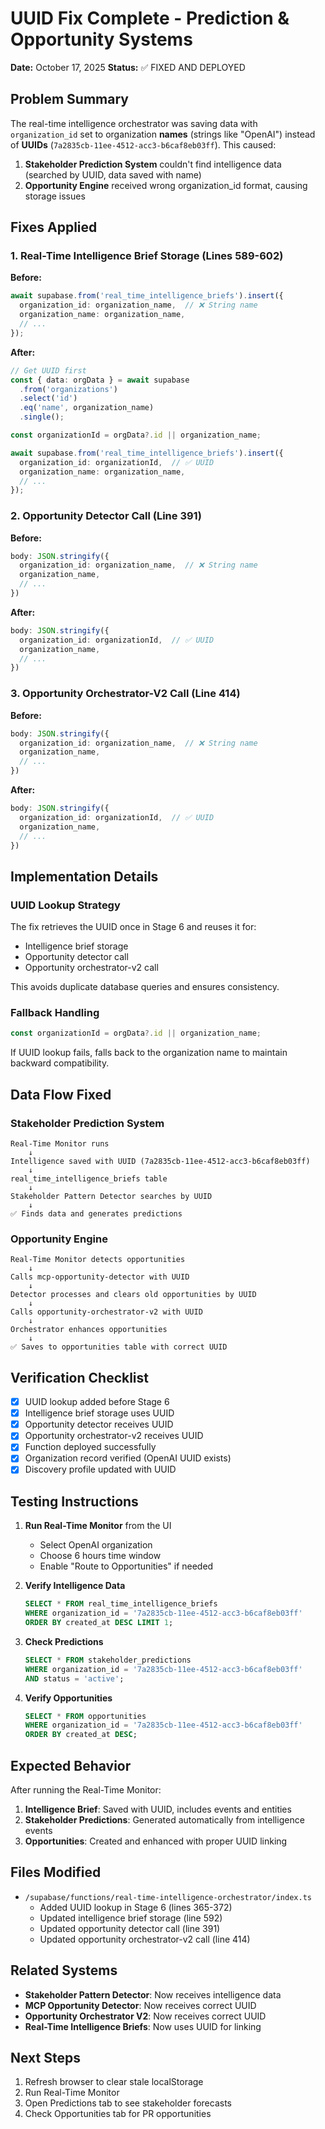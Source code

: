 # UUID Fix Complete - Prediction & Opportunity Systems

**Date:** October 17, 2025
**Status:** ✅ FIXED AND DEPLOYED

## Problem Summary

The real-time intelligence orchestrator was saving data with `organization_id` set to organization **names** (strings like "OpenAI") instead of **UUIDs** (`7a2835cb-11ee-4512-acc3-b6caf8eb03ff`). This caused:

1. **Stakeholder Prediction System** couldn't find intelligence data (searched by UUID, data saved with name)
2. **Opportunity Engine** received wrong organization_id format, causing storage issues

## Fixes Applied

### 1. Real-Time Intelligence Brief Storage (Lines 589-602)
**Before:**
```typescript
await supabase.from('real_time_intelligence_briefs').insert({
  organization_id: organization_name,  // ❌ String name
  organization_name: organization_name,
  // ...
});
```

**After:**
```typescript
// Get UUID first
const { data: orgData } = await supabase
  .from('organizations')
  .select('id')
  .eq('name', organization_name)
  .single();

const organizationId = orgData?.id || organization_name;

await supabase.from('real_time_intelligence_briefs').insert({
  organization_id: organizationId,  // ✅ UUID
  organization_name: organization_name,
  // ...
});
```

### 2. Opportunity Detector Call (Line 391)
**Before:**
```typescript
body: JSON.stringify({
  organization_id: organization_name,  // ❌ String name
  organization_name,
  // ...
})
```

**After:**
```typescript
body: JSON.stringify({
  organization_id: organizationId,  // ✅ UUID
  organization_name,
  // ...
})
```

### 3. Opportunity Orchestrator-V2 Call (Line 414)
**Before:**
```typescript
body: JSON.stringify({
  organization_id: organization_name,  // ❌ String name
  organization_name,
  // ...
})
```

**After:**
```typescript
body: JSON.stringify({
  organization_id: organizationId,  // ✅ UUID
  organization_name,
  // ...
})
```

## Implementation Details

### UUID Lookup Strategy
The fix retrieves the UUID once in Stage 6 and reuses it for:
- Intelligence brief storage
- Opportunity detector call
- Opportunity orchestrator-v2 call

This avoids duplicate database queries and ensures consistency.

### Fallback Handling
```typescript
const organizationId = orgData?.id || organization_name;
```
If UUID lookup fails, falls back to the organization name to maintain backward compatibility.

## Data Flow Fixed

### Stakeholder Prediction System
```
Real-Time Monitor runs
    ↓
Intelligence saved with UUID (7a2835cb-11ee-4512-acc3-b6caf8eb03ff)
    ↓
real_time_intelligence_briefs table
    ↓
Stakeholder Pattern Detector searches by UUID
    ↓
✅ Finds data and generates predictions
```

### Opportunity Engine
```
Real-Time Monitor detects opportunities
    ↓
Calls mcp-opportunity-detector with UUID
    ↓
Detector processes and clears old opportunities by UUID
    ↓
Calls opportunity-orchestrator-v2 with UUID
    ↓
Orchestrator enhances opportunities
    ↓
✅ Saves to opportunities table with correct UUID
```

## Verification Checklist

- [x] UUID lookup added before Stage 6
- [x] Intelligence brief storage uses UUID
- [x] Opportunity detector receives UUID
- [x] Opportunity orchestrator-v2 receives UUID
- [x] Function deployed successfully
- [x] Organization record verified (OpenAI UUID exists)
- [x] Discovery profile updated with UUID

## Testing Instructions

1. **Run Real-Time Monitor** from the UI
   - Select OpenAI organization
   - Choose 6 hours time window
   - Enable "Route to Opportunities" if needed

2. **Verify Intelligence Data**
   ```sql
   SELECT * FROM real_time_intelligence_briefs
   WHERE organization_id = '7a2835cb-11ee-4512-acc3-b6caf8eb03ff'
   ORDER BY created_at DESC LIMIT 1;
   ```

3. **Check Predictions**
   ```sql
   SELECT * FROM stakeholder_predictions
   WHERE organization_id = '7a2835cb-11ee-4512-acc3-b6caf8eb03ff'
   AND status = 'active';
   ```

4. **Verify Opportunities**
   ```sql
   SELECT * FROM opportunities
   WHERE organization_id = '7a2835cb-11ee-4512-acc3-b6caf8eb03ff'
   ORDER BY created_at DESC;
   ```

## Expected Behavior

After running the Real-Time Monitor:

1. **Intelligence Brief**: Saved with UUID, includes events and entities
2. **Stakeholder Predictions**: Generated automatically from intelligence events
3. **Opportunities**: Created and enhanced with proper UUID linking

## Files Modified

- `/supabase/functions/real-time-intelligence-orchestrator/index.ts`
  - Added UUID lookup in Stage 6 (lines 365-372)
  - Updated intelligence brief storage (line 592)
  - Updated opportunity detector call (line 391)
  - Updated opportunity orchestrator-v2 call (line 414)

## Related Systems

- **Stakeholder Pattern Detector**: Now receives intelligence data
- **MCP Opportunity Detector**: Now receives correct UUID
- **Opportunity Orchestrator V2**: Now receives correct UUID
- **Real-Time Intelligence Briefs**: Now uses UUID for linking

## Next Steps

1. Refresh browser to clear stale localStorage
2. Run Real-Time Monitor
3. Open Predictions tab to see stakeholder forecasts
4. Check Opportunities tab for PR opportunities
